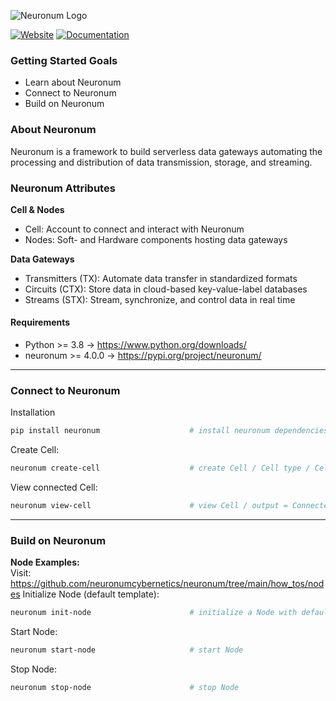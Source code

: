 ![Neuronum Logo](https://neuronum.net/static/logo_pip.png "Neuronum")

[![Website](https://img.shields.io/badge/Website-Neuronum-blue)](https://neuronum.net) [![Documentation](https://img.shields.io/badge/Docs-Read%20now-green)](https://github.com/neuronumcybernetics/neuronum)


### **Getting Started Goals**
- Learn about Neuronum
- Connect to Neuronum
- Build on Neuronum


### **About Neuronum**
Neuronum is a framework to build serverless data gateways automating the processing and distribution of data transmission, storage, and streaming.


### **Neuronum Attributes**
**Cell & Nodes**
- Cell: Account to connect and interact with Neuronum
- Nodes: Soft- and Hardware components hosting data gateways

**Data Gateways**
- Transmitters (TX): Automate data transfer in standardized formats
- Circuits (CTX): Store data in cloud-based key-value-label databases
- Streams (STX): Stream, synchronize, and control data in real time


#### Requirements
- Python >= 3.8 -> https://www.python.org/downloads/
- neuronum >= 4.0.0 -> https://pypi.org/project/neuronum/


------------------


### **Connect to Neuronum**
Installation
```sh
pip install neuronum                    # install neuronum dependencies
```

Create Cell:
```sh
neuronum create-cell                    # create Cell / Cell type / Cell network 
```


View connected Cell:
```sh
neuronum view-cell                      # view Cell / output = Connected Cell: 'cell_id'"
```


------------------


### **Build on Neuronum**
**Node Examples:**  
Visit: https://github.com/neuronumcybernetics/neuronum/tree/main/how_tos/nodes
Initialize Node (default template):
```sh
neuronum init-node                      # initialize a Node with default template
```

Start Node:
```sh
neuronum start-node                     # start Node
```

Stop Node:
```sh
neuronum stop-node                      # stop Node
```